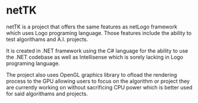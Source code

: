# netTK

netTK is a project that offers the same features as netLogo framework which uses Logo programing language. Those features include the ability to test algorithams and A.I. projects.

It is created in .NET framework using the C# language for the ability to use the .NET codebase as well as Intellisense which is sorely lacking in Logo programing language.

The project also uses OpenGL graphics library to ofload the rendering process to the GPU allowing users to focus on the algorithm or project they are currently working on
without sacrificing CPU power which is better used for said algorithams and projects.
